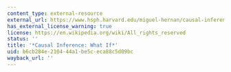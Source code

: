 ```yaml
---
content_type: external-resource
external_url: https://www.hsph.harvard.edu/miguel-hernan/causal-inference-book/
has_external_license_warning: true
license: https://en.wikipedia.org/wiki/All_rights_reserved
status: ''
title: '*Causal Inference: What If*'
uid: b6cb284e-2104-44a1-be5c-eca88c5d09bc
wayback_url: ''
---
```

